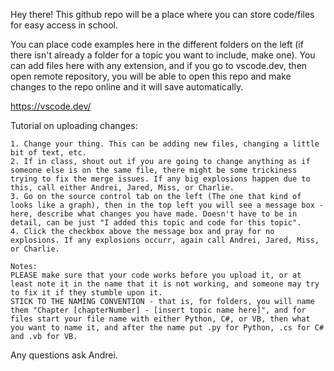 Hey there! This github repo will be a place where you can store code/files for easy access in school. 

You can place code examples here in the different folders on the left (if there isn't already a folder for a topic you want to include, make one).
You can add files here with any extension, and if you go to vscode.dev, then open remote repository, you will be able to open this repo and make changes
    to the repo online and it will save automatically.

https://vscode.dev/

Tutorial on uploading changes:

    1. Change your thing. This can be adding new files, changing a little bit of text, etc.
    2. If in class, shout out if you are going to change anything as if someone else is on the same file, there might be some trickiness trying to fix the merge issues. If any big explosions happen due to this, call either Andrei, Jared, Miss, or Charlie.
    3. Go on the source control tab on the left (The one that kind of looks like a graph), then in the top left you will see a message box - here, describe what changes you have made. Doesn't have to be in detail, can be just "I added this topic and code for this topic". 
    4. Click the checkbox above the message box and pray for no explosions. If any explosions occurr, again call Andrei, Jared, Miss, or Charlie.
    
    Notes:
    PLEASE make sure that your code works before you upload it, or at least note it in the name that it is not working, and someone may try to fix it if they stumble upon it.
    STICK TO THE NAMING CONVENTION - that is, for folders, you will name them "Chapter [chapterNumber] - [insert topic name here]", and for files start your file name with either Python, C#, or VB, then what you want to name it, and after the name put .py for Python, .cs for C# and .vb for VB.

Any questions ask Andrei.